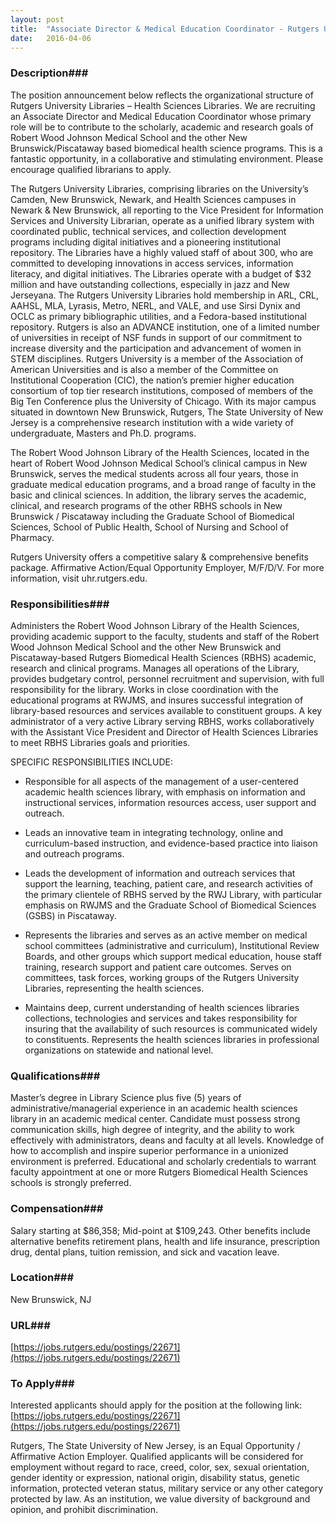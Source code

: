 ```yaml
---
layout: post
title:  "Associate Director & Medical Education Coordinator - Rutgers University"
date:   2016-04-06
---
```


### Description###

The position announcement below reflects the organizational structure of Rutgers University Libraries – Health Sciences Libraries.  We are recruiting an Associate Director and Medical Education Coordinator whose primary role will be to contribute to the scholarly, academic and research goals of Robert Wood Johnson Medical School and the other New Brunswick/Piscataway based biomedical health science programs.    This is a fantastic opportunity, in a collaborative and stimulating environment.  Please encourage qualified librarians to apply.

The Rutgers University Libraries, comprising libraries on the University’s Camden, New Brunswick, Newark, and Health Sciences campuses in Newark & New Brunswick, all reporting to the Vice President for Information Services and University Librarian, operate as a unified library system with coordinated public, technical services, and collection development programs including digital initiatives and a pioneering institutional repository. The Libraries have a highly valued staff of about 300, who are committed to developing innovations in access services, information literacy, and digital initiatives. The Libraries operate with a budget of $32 million and have outstanding collections, especially in jazz and New Jerseyana. The Rutgers University Libraries hold membership in ARL, CRL, AAHSL, MLA, Lyrasis, Metro, NERL, and VALE, and use Sirsi Dynix and OCLC as primary bibliographic utilities, and a Fedora-based institutional repository. Rutgers is also an ADVANCE institution, one of a limited number of universities in receipt of NSF funds in support of our commitment to increase diversity and the participation and advancement of women in STEM disciplines. Rutgers University is a member of the Association of American Universities and is also a member of the Committee on Institutional Cooperation (CIC), the nation’s premier higher education consortium of top tier research institutions, composed of members of the Big Ten Conference plus the University of Chicago. With its major campus situated in downtown New Brunswick, Rutgers, The State University of New Jersey is a comprehensive research institution with a wide variety of undergraduate, Masters and Ph.D. programs.

The Robert Wood Johnson Library of the Health Sciences, located in the heart of Robert Wood Johnson Medical School’s clinical campus in New Brunswick, serves the medical students across all four years, those in graduate medical education programs, and a broad range of faculty in the basic and clinical sciences. In addition, the library serves the academic, clinical, and research programs of the other RBHS schools in New Brunswick / Piscataway including the Graduate School of Biomedical Sciences, School of Public Health, School of Nursing and School of Pharmacy.

Rutgers University offers a competitive salary & comprehensive benefits package. Affirmative Action/Equal Opportunity Employer, M/F/D/V. For more information, visit uhr.rutgers.edu.


### Responsibilities###

Administers the Robert Wood Johnson Library of the Health Sciences, providing academic support to the faculty, students and staff of the Robert Wood Johnson Medical School and the other New Brunswick and Piscataway-based Rutgers Biomedical Health Sciences (RBHS) academic, research and clinical programs. Manages all operations of the Library, provides budgetary control, personnel recruitment and supervision, with full responsibility for the library. Works in close coordination with the educational programs at RWJMS, and insures successful integration of library-based resources and services available to constituent groups. A key administrator of a very active Library serving RBHS, works collaboratively with the Assistant Vice President and Director of Health Sciences Libraries to meet RBHS Libraries goals and priorities.

SPECIFIC RESPONSIBILITIES INCLUDE:

* Responsible for all aspects of the management of a user-centered academic health sciences library, with emphasis on information and instructional services, information resources access, user support and outreach.

* Leads an innovative team in integrating technology, online and curriculum-based instruction, and evidence-based practice into liaison and outreach programs.

* Leads the development of information and outreach services that support the learning, teaching, patient care, and research activities of the primary clientele of RBHS served by the RWJ Library, with particular emphasis on RWJMS and the Graduate School of Biomedical Sciences (GSBS) in Piscataway.

* Represents the libraries and serves as an active member on medical school committees (administrative and curriculum), Institutional Review Boards, and other groups which support medical education, house staff training, research support and patient care outcomes. Serves on committees, task forces, working groups of the Rutgers University Libraries, representing the health sciences.

* Maintains deep, current understanding of health sciences libraries collections, technologies and services and takes responsibility for insuring that the availability of such resources is communicated widely to constituents. Represents the health sciences libraries in professional organizations on statewide and national level.



### Qualifications###

Master’s degree in Library Science plus five (5) years of administrative/managerial experience in an academic health sciences library in an academic medical center. Candidate must possess strong communication skills, high degree of integrity, and the ability to work effectively with administrators, deans and faculty at all levels. Knowledge of how to accomplish and inspire superior performance in a unionized environment is preferred. Educational and scholarly credentials to warrant faculty appointment at one or more Rutgers Biomedical Health Sciences schools is strongly preferred.


### Compensation###

Salary starting at $86,358; Mid-point at $109,243. Other benefits include alternative benefits retirement plans, health and life insurance, prescription drug, dental plans, tuition remission, and sick and vacation leave.


### Location###

New Brunswick, NJ


### URL###

 [https://jobs.rutgers.edu/postings/22671](https://jobs.rutgers.edu/postings/22671)

### To Apply###

Interested applicants should apply for the position at the following link:  [https://jobs.rutgers.edu/postings/22671](https://jobs.rutgers.edu/postings/22671)

Rutgers, The State University of New Jersey, is an Equal Opportunity / Affirmative Action Employer. Qualified applicants will be considered for employment without regard to race, creed, color, sex, sexual orientation, gender identity or expression, national origin, disability status, genetic information, protected veteran status, military service or any other category protected by law. As an institution, we value diversity of background and opinion, and prohibit discrimination.





